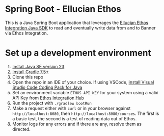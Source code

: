 # Spring Boot - Ellucian Ethos

This is a Java Spring Boot application that leverages the [Ellucian Ethos Integration Java SDK](https://github.com/ellucian-developer/integration-sdk-java) to read and eventually write data from and to Banner via Ethos Integration.

# Set up a development environment

1. [Install Java SE version 23](https://www.oracle.com/java/technologies/downloads/)
2. [Install Gradle 7.5+](https://gradle.org/install/)
3. Clone this repo
4. Open the repo in an IDE of your choice. If using VSCode, [install Visual Studio Code Coding Pack for Java](https://code.visualstudio.com/docs/languages/java#_install-visual-studio-code-for-java)
5. Set an environment variable `ETHOS_API_KEY` for your system using a valid API Key from [Ethos Integration Hub](https://integrate.elluciancloud.com)
6. Run the project with `./gradlew bootRun`
7. Make a request either with `curl` or in your browser against `http://localhost:8080`, then `http://localhost:8080/courses`. The first is a basic test, the second is a test of reading data out of Ethos.
8. Monitor logs for any errors and if there are any, resolve them as directed.
